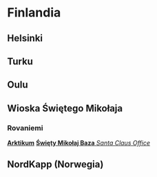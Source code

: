 # Finlandia

## Helsinki

## Turku

## Oulu

## Wioska Świętego Mikołaja

### Rovaniemi
[**Arktikum**](http://www.arktikum.fi/)
[**Święty Mikołaj Baza** *Santa Claus Office*](https://santaclausoffice.com/)

## NordKapp (Norwegia)